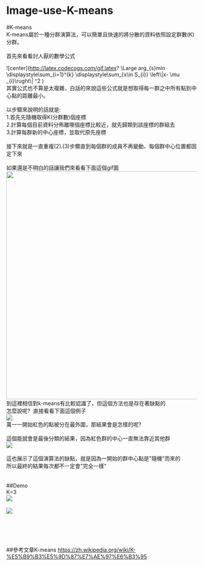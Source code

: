 # Image-use-K-means</br>

#K-means</br>
K-means屬於一種分群演算法，可以簡單且快速的將分散的資料依照設定群數(K)分群。</br>
</br>
首先來看看討人厭的數學公式</br>

![center](http://latex.codecogs.com/gif.latex? \\Large arg_{s}min \\displaystyle\\sum_{i=1}^{k} \\displaystyle\\sum_{x\\in S_{i}} \\left\\|x- \\mu _{i}\\rught\\| ^2 ) </br>
其實公式也不算是太複雜，白話的來說這些公式就是想取得每一群之中所有點到中心點的距離最小。</br>
</br>
以步驟來說明的話就是:</br>
1.首先先隨機取得K(分群數)個座標</br>
2.計算每個目前資料分佈離哪個座標比較近，就先歸類到該座標的群組去</br>
3.計算每群新的中心座標，並取代原先座標</br>
</br>
接下來就是一直重複(2).(3)步驟直到每個群的成員不再變動、每個群中心位置都固定下來</br>
</br>
如果還是不明白的話讓我們來看看下面這個gif圖</br>
<img src="http://i.giphy.com/l44QkFPuIUHLk6raU.gif" width="971" height="604" border="0" /></a><br />
到這裡相信對k-means有比較認識了，但這個方法也是存在著缺點的</br>
怎麼說呢?  直接看看下面這個例子</br>
<img src="http://i.imgur.com/FT9iswv.png" /></br>
萬一一開始紅色的點被分在最外圍，那結果會是怎樣的呢?</br>
</br>
這個能就會是最後分類的結果，因為紅色群的中心一直無法靠近其他群</br>
<img src="http://i.imgur.com/Y2pI4Bx.png"></br>
</br>
這也展示了這個演算法的缺點，就是因為一開始的群中心點是"隨機"而來的</br>
所以最終的結果每次都不一定會"完全一樣"</br>
</br>
</br>
##Demo</br>
K=3</br>
<img src="http://i.imgur.com/ev9v8nJ.png" />
</br>
</br>
<img src="http://i.giphy.com/3o7TKRnJVMH0PLNUQ0.gif">
</br>
</br>
</br>
</br>
</br>
</br>
##參考文章K-means
https://zh.wikipedia.org/wiki/K-%E5%B9%B3%E5%9D%87%E7%AE%97%E6%B3%95
